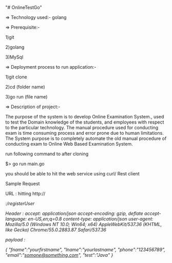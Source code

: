 "# OnlineTestGo" 

 => Technology used:- golang
 
 => Prerequisite:-
 
  1)git 
  
  2)golang
  
  3)MySql

 => Deployment process to run application:-
 
  1)git clone <repository-url>
  
  2)cd (folder name)
  
  3)go run (file name)

  => Description of project:-
  
  The purpose of the system is to develop Online Examination System., used to test the Domain knowledge of the students, and employees with respect to the particular technology. The manual procedure used for conducting exam is time consuming process and error prone due to human limitations. The System purpose is to completely automate the old manual procedure of conducting exam to Online Web Based Examination System.

run following command to after cloning

$> go run main.go

you should be able to hit the web service using curl/ Rest client

Sample Request

URL : hitting http://<address>:<port>/registerUser

Header :
accept: application/json
accept-encoding: gzip, deflate
accept-language: en-US,en;q=0.8
content-type: application/json
user-agent: Mozilla/5.0 (Windows NT 10.0; Win64; x64) AppleWebKit/537.36 (KHTML, like Gecko) Chrome/55.0.2883.87 Safari/537.36


payload : 

{
  "fname":"yourfirstname",
  "lname":"yourlastname",
  "phone":"123456789",
  "email":"somone@something.com",
  "test":"Java"
}



